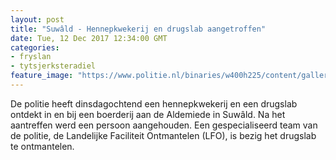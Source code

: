 ```yaml
---
layout: post
title: "Suwâld - Hennepkwekerij en drugslab aangetroffen"
date: Tue, 12 Dec 2017 12:34:00 GMT
categories: 
- fryslan 
- tytsjerksteradiel 
feature_image: "https://www.politie.nl/binaries/w400h225/content/gallery/politie/nieuws/2017/december/01-nn/drugslab-suwald-internet.jpg"
---
```


De politie heeft dinsdagochtend een hennepkwekerij en een drugslab ontdekt in en bij een boerderij aan de Aldemiede in Suwâld. Na het aantreffen werd een persoon aangehouden. Een gespecialiseerd team van de politie, de Landelijke Faciliteit Ontmantelen (LFO), is bezig het drugslab te ontmantelen.
